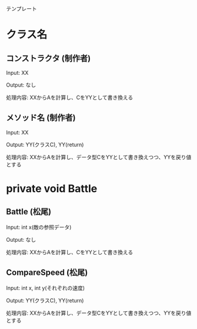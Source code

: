 テンプレート
# クラス名
## コンストラクタ (制作者)

Input: XX

Output: なし

処理内容: XXからAを計算し、CをYYとして書き換える

## メソッド名 (制作者)

Input: XX

Output: YY(クラスC), YY(return)

処理内容: XXからAを計算し、データ型CをYYとして書き換えつつ、YYを戻り値とする


# private void Battle
## Battle (松尾)

Input: int x(敵の参照データ)

Output: なし

処理内容: XXからAを計算し、CをYYとして書き換える

## CompareSpeed (松尾)

Input: int x, int y(それぞれの速度)

Output: YY(クラスC), YY(return)

処理内容: XXからAを計算し、データ型CをYYとして書き換えつつ、YYを戻り値とする
